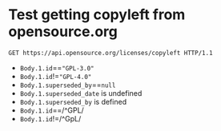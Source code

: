 # Test getting copyleft from opensource.org

```http
GET https://api.opensource.org/licenses/copyleft HTTP/1.1
```

* `Body.1.id`==`"GPL-3.0"`
* `Body.1.id`!=`"GPL-4.0"`
* `Body.1.superseded_by`==`null`
* `Body.1.superseded_date` is undefined
* `Body.1.superseded_by` is defined
* `Body.1.id`==/^GPL/
* `Body.1.id`!=/^GpL/